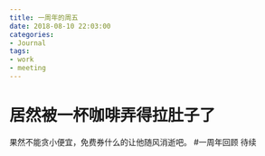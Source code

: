```yaml
---
title: 一周年的周五
date: 2018-08-10 22:03:00
categories:
- Journal
tags:
- work
- meeting
---
```


# 居然被一杯咖啡弄得拉肚子了
果然不能贪小便宜，免费券什么的让他随风消逝吧。
#一周年回顾
待续